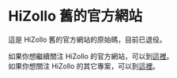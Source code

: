 # HiZollo 舊的官方網站
這是 HiZollo 舊的官方網站的原始碼，目前已退役。

如果你想繼續關注 HiZollo 的官方網站，可以到[這裡](https://github.com/hizollo/website)。   
如果你想關注 HiZollo 的其它專案，可以到[這裡](https://github.com/hizollo)。
